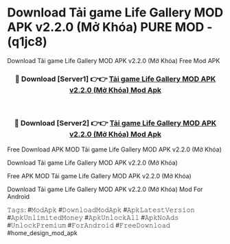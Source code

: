 # Download Tải game Life Gallery MOD APK v2.2.0 (Mở Khóa) PURE MOD - (q1jc8)
Download Tải game Life Gallery MOD APK v2.2.0 (Mở Khóa) Free Mod APK

<div align="center">
<h3>🔴 Download [Server1] 👉👉 <a href="https://apk-comot.site?title=Tải_game_Life_Gallery_MOD_APK_v2.2.0_(Mở_Khóa)">Tải game Life Gallery MOD APK v2.2.0 (Mở Khóa) Mod Apk</a></h3><br>

<h3>🔴 Download [Server2] 👉👉 <a href="https://apk-comot.site?title=Tải_game_Life_Gallery_MOD_APK_v2.2.0_(Mở_Khóa)">Tải game Life Gallery MOD APK v2.2.0 (Mở Khóa) Mod Apk</a></h3>
</div>


Free Download APK MOD Tải game Life Gallery MOD APK v2.2.0 (Mở Khóa)

Download Tải game Life Gallery MOD APK v2.2.0 (Mở Khóa) 

Free APK MOD Tải game Life Gallery MOD APK v2.2.0 (Mở Khóa) 

Download Tải game Life Gallery MOD APK v2.2.0 (Mở Khóa) Mod For Android

𝚃𝚊𝚐𝚜: #𝙼𝚘𝚍𝙰𝚙𝚔 #𝙳𝚘𝚠𝚗𝚕𝚘𝚊𝚍𝙼𝚘𝚍𝙰𝚙𝚔 #𝙰𝚙𝚔𝙻𝚊𝚝𝚎𝚜𝚝𝚅𝚎𝚛𝚜𝚒𝚘𝚗 #𝙰𝚙𝚔𝚄𝚗𝚕𝚒𝚖𝚒𝚝𝚎𝚍𝙼𝚘𝚗𝚎𝚢 #𝙰𝚙𝚔𝚄𝚗𝚕𝚘𝚌𝚔𝙰𝚕𝚕 #𝙰𝚙𝚔𝙽𝚘𝙰𝚍𝚜 #𝚄𝚗𝚕𝚘𝚌𝚔𝙿𝚛𝚎𝚖𝚒𝚞𝚖 #𝙵𝚘𝚛𝙰𝚗𝚍𝚛𝚘𝚒𝚍 #𝙵𝚛𝚎𝚎𝙳𝚘𝚠𝚗𝚕𝚘𝚊𝚍 #home_design_mod_apk